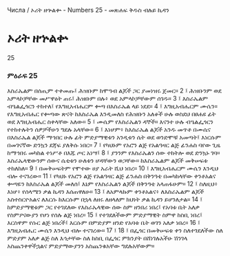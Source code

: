 ﻿
 Числа / ኦሪት ዘኍልቍ - Numbers 25 - መጽሐፍ ቅዱስ ብሉይ ኪዳን
# ኦሪት ዘኍልቍ
25
### ምዕራፍ 25
እስራኤልም በሰጢም ተቀመጡ፤ ሕዝቡም ከሞዓብ ልጆች ጋር ያመነዝሩ ጀመር።
2 ፤ ሕዝቡንም ወደ አምላኮቻቸው መሥዋዕት ጠሩ፤ ሕዝቡም በሉ፥ ወደ አምላኮቻቸውም ሰገዱ።
3 ፤ እስራኤልም ብዔልፌጎርን ተከተለ፤ የእግዚአብሔርም ቍጣ በእስራኤል ላይ ነደደ።
4 ፤ እግዚአብሔርም ሙሴን። የእግዚአብሔር የቍጣው ጽናት ከእስራኤል እንዲመለስ የሕዝቡን አለቆች ሁሉ ወስደህ በፀሐዩ ፊት ወደ እግዚአብሔር ስቀላቸው አለው።
5 ፤ ሙሴም የእስራኤልን ዳኞች። እናንተ ሁሉ ብዔልፌጎርን የተከተሉትን ሰዎቻችሁን ግደሉ አላቸው።
6 ፤ እነሆም፥ ከእስራኤል ልጆች አንዱ መጥቶ በሙሴና በእስራኤል ልጆች ማኅበር ሁሉ ፊት ምድያማዊቱን አንዲቱን ሴት ወደ ወንድሞቹ አመጣት፤ እነርሱም በመገናኛው ድንኳን ደጃፍ ያለቅሱ ነበር።
7 ፤ የካህኑም የአሮን ልጅ የአልዓዛር ልጅ ፊንሐስ ባየው ጊዜ ከማኅበሩ መካከል ተነሥቶ በእጁ ጦር አነሣ፤
8 ፤ ያንንም የእስራኤልን ሰው ተከትሎ ወደ ድንኳኑ ገባ። እስራኤላዊውንም ሰውና ሴቲቱን ሁለቱን ሆዳቸውን ወጋቸው። ከእስራኤልም ልጆች መቅሠፍቱ ተከለከለ።
9 ፤ በመቅሠፍትም የሞተው ሀያ አራት ሺህ ነበረ።
10 ፤ እግዚአብሔርም ሙሴን እንዲህ ብሎ ተናገረው።
11 ፤ የካህኑ የአሮን ልጅ የአልዓዛር ልጅ ፊንሐስ በቅንዓቴ በመካከላቸው ቀንቶአልና ቍጣዬን ከእስራኤል ልጆች መለሰ፤ እኔም የእስራኤልን ልጆች በቅንዓቴ አላጠፋሁም።
12 ፤ ስለዚህ፥ እነሆ፥ የሰላሜን ቃል ኪዳን እሰጠዋለሁ።
13 ፤ ለአምላኩም ቀንቶአልና፥ ለእስራኤልም ልጆች አስተስርዮአልና ለእርሱ ከእርሱም በኋላ ለዘሩ ለዘላለም ክህነት ቃል ኪዳን ይሆንለታል።
14 ፤ ከምድያማዊቱም ጋር የተገደለው የእስራኤላዊው ሰው ስም ዘንበሪ ነበረ፤ የአባቱ ቤት አለቃ የስምዖናውያን የሆነ የሰሉ ልጅ ነበረ።
15 ፤ የተገደለችውም ምድያማዊት ስምዋ ከስቢ ነበረ፤ እርስዋም የሱር ልጅ ነበረች፤ እርሱም በምድያም ዘንድ የአባቱ ቤት ወገን አለቃ ነበረ።
16 ፤ እግዚአብሔር ሙሴን እንዲህ ብሎ ተናገረው።
17 ፤
18 ፤ በፌጎር በመቅሠፍቱ ቀን ስለተገደለችው ስለ ምድያም አለቃ ልጅ ስለ እኅታቸው ስለ ከስቢ በፌጎር ምክንያት በሸነገሉአችሁ ሽንገላ አስጨንቀዋችኋልና ምድያማውያንን አስጨንቁአቸው ግደሉአቸውም። 
